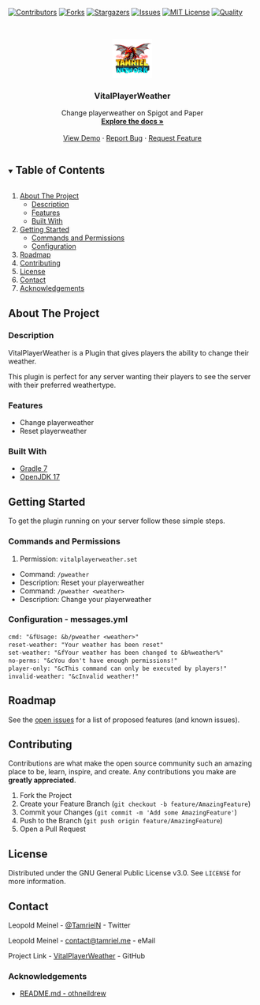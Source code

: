 <!-- PROJECT SHIELDS -->
[![Contributors][contributors-shield]][contributors-url]
[![Forks][forks-shield]][forks-url]
[![Stargazers][stars-shield]][stars-url]
[![Issues][issues-shield]][issues-url]
[![MIT License][license-shield]][license-url]
[![Quality][quality-shield]][quality-url]

<!-- PROJECT LOGO -->
<!--suppress ALL -->
<br />
<p align="center">
  <a href="https://github.com/TamrielNetwork/VitalPlayerWeather">
    <img src="images/logo.png" alt="Logo" width="80" height="80">
  </a>

<h3 align="center">VitalPlayerWeather</h3>

  <p align="center">
    Change playerweather on Spigot and Paper
    <br />
    <a href="https://github.com/TamrielNetwork/VitalPlayerWeather"><strong>Explore the docs »</strong></a>
    <br />
    <br />
    <a href="https://github.com/TamrielNetwork/VitalPlayerWeather">View Demo</a>
    ·
    <a href="https://github.com/TamrielNetwork/VitalPlayerWeather/issues">Report Bug</a>
    ·
    <a href="https://github.com/TamrielNetwork/VitalPlayerWeather/issues">Request Feature</a>
  </p>

<!-- TABLE OF CONTENTS -->
<details open="open">
  <summary><h2 style="display: inline-block">Table of Contents</h2></summary>
  <ol>
    <li>
      <a href="#about-the-project">About The Project</a>
      <ul>
        <li><a href="#description">Description</a></li>
        <li><a href="#features">Features</a></li>
        <li><a href="#built-with">Built With</a></li>
      </ul>
    </li>
    <li>
      <a href="#getting-started">Getting Started</a>
      <ul>
        <li><a href="#commands-and-permissions">Commands and Permissions</a></li>
        <li><a href="#configuration - messages.yml">Configuration</a></li>
      </ul>
    </li>
    <li><a href="#roadmap">Roadmap</a></li>
    <li><a href="#contributing">Contributing</a></li>
    <li><a href="#license">License</a></li>
    <li><a href="#contact">Contact</a></li>
    <li><a href="#acknowledgements">Acknowledgements</a></li>
  </ol>
</details>

<!-- ABOUT THE PROJECT -->

## About The Project

### Description

VitalPlayerWeather is a Plugin that gives players the ability to change their weather.

This plugin is perfect for any server wanting their players to see the server with their preferred weathertype.

### Features

* Change playerweather
* Reset playerweather

### Built With

* [Gradle 7](https://docs.gradle.org/7.4/release-notes.html)
* [OpenJDK 17](https://openjdk.java.net/projects/jdk/17/)

<!-- GETTING STARTED -->

## Getting Started

To get the plugin running on your server follow these simple steps.

### Commands and Permissions

1. Permission: `vitalplayerweather.set`

* Command: `/pweather`
* Description: Reset your playerweather
* Command: `/pweather <weather>`
* Description: Change your playerweather

### Configuration - messages.yml

```
cmd: "&fUsage: &b/pweather <weather>"
reset-weather: "Your weather has been reset"
set-weather: "&fYour weather has been changed to &b%weather%"
no-perms: "&cYou don't have enough permissions!"
player-only: "&cThis command can only be executed by players!"
invalid-weather: "&cInvalid weather!"
```

<!-- ROADMAP -->

## Roadmap

See the [open issues](https://github.com/TamrielNetwork/VitalPlayerWeather/issues) for a list of proposed features (and
known issues).

<!-- CONTRIBUTING -->

## Contributing

Contributions are what make the open source community such an amazing place to be, learn, inspire, and create. Any
contributions you make are **greatly appreciated**.

1. Fork the Project
2. Create your Feature Branch (`git checkout -b feature/AmazingFeature`)
3. Commit your Changes (`git commit -m 'Add some AmazingFeature'`)
4. Push to the Branch (`git push origin feature/AmazingFeature`)
5. Open a Pull Request

<!-- LICENSE -->

## License

Distributed under the GNU General Public License v3.0. See `LICENSE` for more information.

<!-- CONTACT -->

## Contact

Leopold Meinel - [@TamrielN](https://twitter.com/TamrielN) - Twitter

Leopold Meinel - [contact@tamriel.me](mailto:contact@tamriel.me) - eMail

Project Link - [VitalPlayerWeather](https://github.com/TamrielNetwork/VitalPlayerWeather) - GitHub

<!-- ACKNOWLEDGEMENTS -->

### Acknowledgements

* [README.md - othneildrew](https://github.com/othneildrew/Best-README-Template)

<!-- MARKDOWN LINKS & IMAGES -->

[contributors-shield]: https://img.shields.io/github/contributors-anon/TamrielNetwork/VitalPlayerWeather?style=for-the-badge

[contributors-url]: https://github.com/TamrielNetwork/VitalPlayerWeather/graphs/contributors

[forks-shield]: https://img.shields.io/github/forks/TamrielNetwork/VitalPlayerWeather?label=Forks&style=for-the-badge

[forks-url]: https://github.com/TamrielNetwork/VitalPlayerWeather/network/members

[stars-shield]: https://img.shields.io/github/stars/TamrielNetwork/VitalPlayerWeather?style=for-the-badge

[stars-url]: https://github.com/TamrielNetwork/VitalPlayerWeather/stargazers

[issues-shield]: https://img.shields.io/github/issues/TamrielNetwork/VitalPlayerWeather?style=for-the-badge

[issues-url]: https://github.com/TamrielNetwork/VitalPlayerWeather/issues

[license-shield]: https://img.shields.io/github/license/TamrielNetwork/VitalPlayerWeather?style=for-the-badge

[license-url]: https://github.com/TamrielNetwork/VitalPlayerWeather/blob/main/LICENSE

[quality-shield]: https://img.shields.io/codefactor/grade/github/TamrielNetwork/VitalPlayerWeather?style=for-the-badge

[quality-url]: https://www.codefactor.io/repository/github/TamrielNetwork/VitalPlayerWeather
